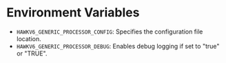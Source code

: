 # Environment Variables

- `HAWKV6_GENERIC_PROCESSOR_CONFIG`: Specifies the configuration file location.
- `HAWKV6_GENERIC_PROCESSOR_DEBUG`: Enables debug logging if set to "true" or "TRUE".
